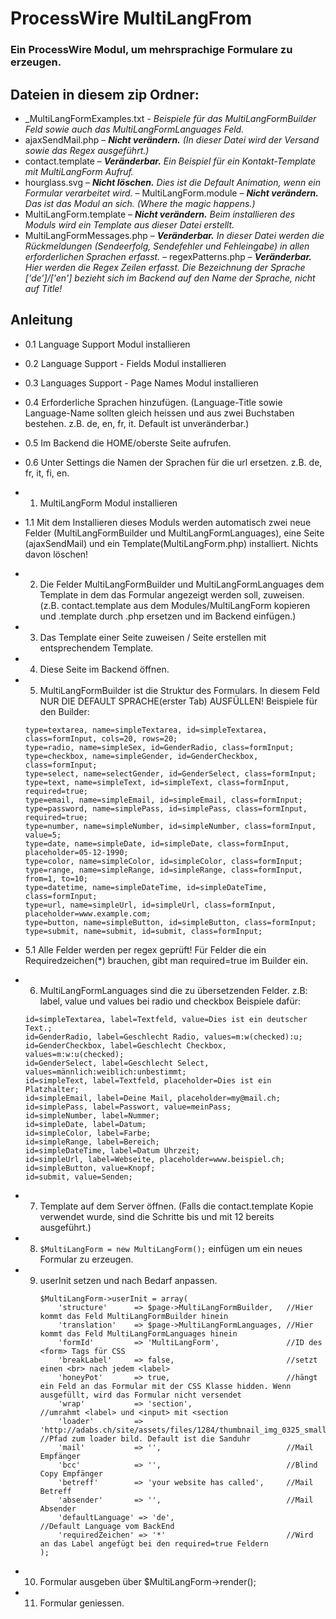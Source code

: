 # ProcessWire MultiLangFrom
### Ein ProcessWire Modul, um mehrsprachige Formulare zu erzeugen.

## Dateien in diesem zip Ordner:
- _MultiLangFormExamples.txt - *Beispiele für das MultiLangFormBuilder Feld sowie auch das MultiLangFormLanguages Feld.*
- ajaxSendMail.php – ***Nicht verändern.*** *(In dieser Datei wird der Versand sowie das Regex ausgeführt.)*
- contact.template – ***Veränderbar.*** *Ein Beispiel für ein Kontakt-Template mit MultiLangForm Aufruf.*
- hourglass.svg – ***Nicht löschen.*** *Dies ist die Default Animation, wenn ein Formular verarbeitet wird.*
– MultiLangForm.module – ***Nicht verändern.*** *Das ist das Modul an sich. (Where the magic happens.)*
- MultiLangForm.template – ***Nicht verändern.*** *Beim installieren des Moduls wird ein Template aus dieser Datei erstellt.*
- MultiLangFormMessages.php – ***Veränderbar.*** *In dieser Datei werden die Rückmeldungen (Sendeerfolg, Sendefehler und Fehleingabe) in allen erforderlichen Sprachen erfasst.*
– regexPatterns.php –  ***Veränderbar.*** *Hier werden die Regex Zeilen erfasst. Die Bezeichnung der Sprache ['de']/['en'] bezieht sich im Backend auf den Name der Sprache, nicht auf Title!*

## Anleitung

- 0.1 Language Support Modul installieren

- 0.2 Language Support - Fields Modul installieren

- 0.3 Languages Support - Page Names Modul installieren

- 0.4 Erforderliche Sprachen hinzufügen. (Language-Title sowie Language-Name sollten gleich heissen und aus zwei Buchstaben bestehen. z.B. de, en, fr, it. Default ist unveränderbar.)

- 0.5 Im Backend die HOME/oberste Seite aufrufen.

- 0.6 Unter Settings die Namen der Sprachen für die url ersetzen. z.B. de, fr, it, fi, en.

- 1. MultiLangForm Modul installieren

- 1.1 Mit dem Installieren dieses Moduls werden automatisch zwei neue Felder (MultiLangFormBuilder und MultiLangFormLanguages), eine Seite (ajaxSendMail) und ein Template(MultiLangForm.php) installiert. Nichts davon löschen!

- 2. Die Felder MultiLangFormBuilder und MultiLangFormLanguages dem Template in dem das Formular angezeigt werden soll, zuweisen. (z.B. contact.template aus dem Modules/MultiLangForm kopieren und .template durch .php ersetzen und im Backend einfügen.)

- 3. Das Template einer Seite zuweisen / Seite erstellen mit entsprechendem Template.

- 4. Diese Seite im Backend öffnen.

- 5. MultiLangFormBuilder ist die Struktur des Formulars. In diesem Feld NUR DIE DEFAULT SPRACHE(erster Tab) AUSFÜLLEN!
	Beispiele für den Builder:
	```
	type=textarea, name=simpleTextarea, id=simpleTextarea, class=formInput, cols=20, rows=20;
	type=radio, name=simpleSex, id=GenderRadio, class=formInput;
	type=checkbox, name=simpleGender, id=GenderCheckbox, class=formInput;
	type=select, name=selectGender, id=GenderSelect, class=formInput;
	type=text, name=simpleText, id=simpleText, class=formInput, required=true;
	type=email, name=simpleEmail, id=simpleEmail, class=formInput;
	type=password, name=simplePass, id=simplePass, class=formInput, required=true;
	type=number, name=simpleNumber, id=simpleNumber, class=formInput, value=5;
	type=date, name=simpleDate, id=simpleDate, class=formInput, placeholder=05-12-1990;
	type=color, name=simpleColor, id=simpleColor, class=formInput;
	type=range, name=simpleRange, id=simpleRange, class=formInput, from=1, to=10;
	type=datetime, name=simpleDateTime, id=simpleDateTime, class=formInput;
	type=url, name=simpleUrl, id=simpleUrl, class=formInput, placeholder=www.example.com;
	type=button, name=simpleButton, id=simpleButton, class=formInput;
	type=submit, name=submit, id=submit, class=formInput;
	```

- 5.1 Alle Felder werden per regex geprüft! Für Felder die ein Requiredzeichen(*) brauchen, gibt man required=true im Builder ein.

- 6. MultiLangFormLanguages sind die zu übersetzenden Felder. z.B: label, value und values bei radio und checkbox
	Beispiele dafür:
	```
	id=simpleTextarea, label=Textfeld, value=Dies ist ein deutscher Text.;
	id=GenderRadio, label=Geschlecht Radio, values=m:w(checked):u;
	id=GenderCheckbox, label=Geschlecht Checkbox, values=m:w:u(checked);
	id=GenderSelect, label=Geschlecht Select, values=männlich:weiblich:unbestimmt;
	id=simpleText, label=Textfeld, placeholder=Dies ist ein Platzhalter;
	id=simpleEmail, label=Deine Mail, placeholder=my@mail.ch;
	id=simplePass, label=Passwort, value=meinPass;
	id=simpleNumber, label=Nummer;
	id=simpleDate, label=Datum;
	id=simpleColor, label=Farbe;
	id=simpleRange, label=Bereich;
	id=simpleDateTime, label=Datum Uhrzeit;
	id=simpleUrl, label=Webseite, placeholder=www.beispiel.ch;
	id=simpleButton, value=Knopf;
	id=submit, value=Senden;
	```

- 7. Template auf dem Server öffnen. (Falls die contact.template Kopie verwendet wurde, sind die Schritte bis und mit 12 bereits ausgeführt.)

- 8. `$MultiLangForm = new MultiLangForm();` einfügen um ein neues Formular zu erzeugen.

- 9. userInit setzen und nach Bedarf anpassen.
	 ```
	 $MultiLangForm->userInit = array(
		 'structure' 	  => $page->MultiLangFormBuilder,	//Hier kommt das Feld MultiLangFormBuilder hinein
		 'translation' 	  => $page->MultiLangFormLanguages,	//Hier kommt das Feld MultiLangFormLanguages hinein
		 'formId'		  => 'MultiLangForm',				//ID des <form> Tags für CSS
		 'breakLabel' 	  => false,							//setzt einen <br> nach jedem <label>
		 'honeyPot'		  => true,							//hängt ein Feld an das Formular mit der CSS Klasse hidden. Wenn ausgefüllt, wird das Formular nicht versendet
		 'wrap'			  => 'section',						//umrahmt <label> und <input> mit <section
		 'loader'		  => 'http://adabs.ch/site/assets/files/1284/thumbnail_img_0325_small.jpg',		//Pfad zum loader bild. Default ist die Sanduhr
		 'mail'			  => '',							//Mail Empfänger
		 'bcc'			  => '',							//Blind Copy Empfänger
		 'betreff'		  => 'your website has called',		//Mail Betreff
		 'absender'		  => '',							//Mail Absender
		 'defaultLanguage' => 'de',							//Default Language vom BackEnd
		 'requiredZeichen' => '*'							//Wird an das Label angefügt bei den required=true Feldern
	 );
	 ```

- 10. Formular ausgeben über $MultiLangForm->render();

- 11. Formular geniessen.
